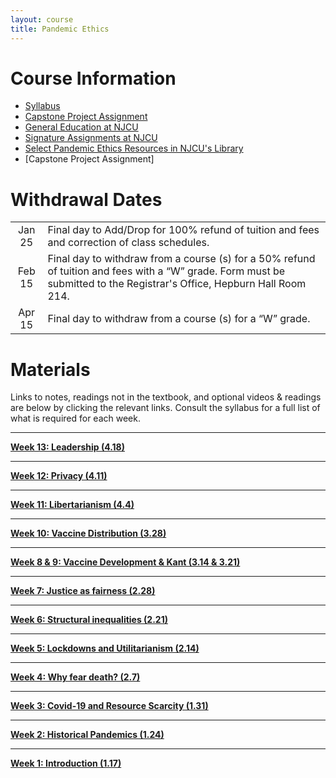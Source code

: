 ```yaml
---
layout: course
title: Pandemic Ethics
---
```




# Course Information
+ [Syllabus](syllabus.pdf)
+ [Capstone Project Assignment](assignments/project)
+ [General Education at NJCU](http://www.njcu.edu/department/general-education)
+ [Signature Assignments at NJCU](https://www.njcu.edu/academics/resources-services/general-education/signature-assignment-information-students)
+ [Select Pandemic Ethics Resources in NJCU's Library](library.pdf)
+ [Capstone Project Assignment]





# Withdrawal Dates

|         	 |     |
| :-------------: | ------------- |
| Jan 25 | Final day to Add/Drop for 100% refund of tuition and fees and correction of class schedules. |
| Feb 15 | Final day to withdraw from a course (s) for a 50% refund of tuition and fees with a “W” grade. Form must be submitted to the Registrar's Office, Hepburn Hall Room 214.|
| Apr 15  | Final day to withdraw from a course (s) for a “W” grade.|



# Materials 
Links to notes, readings not in the textbook, and optional videos & readings are below by clicking the relevant links. Consult the syllabus for a full list of what is required for each week. 


---

**[Week 13: Leadership (4.18)](leadership)**


---

**[Week 12: Privacy (4.11)](privacy)**


---

**[Week 11: Libertarianism (4.4)](libertarianism)**


---

**[Week 10: Vaccine Distribution (3.28)](distribution)**



---

**[Week 8 & 9: Vaccine Development & Kant (3.14 & 3.21)](vaccines)**


---

**[Week 7: Justice as fairness (2.28)](rawls)**

---

**[Week 6: Structural inequalities (2.21)](inequalities)**

---

**[Week 5: Lockdowns and Utilitarianism (2.14)](lockdowns)**

---

**[Week 4: Why fear death? (2.7)](epicurus)**

---

**[Week 3: Covid-19 and Resource Scarcity (1.31)](resources)**

---

**[Week 2: Historical Pandemics (1.24)](history)**

---

**[Week 1: Introduction (1.17)](intro)**







